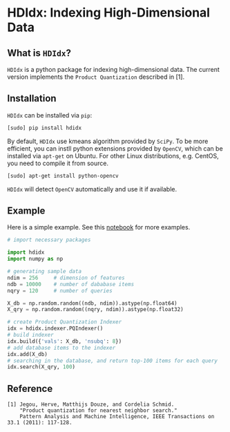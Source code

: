 # HDIdx: Indexing High-Dimensional Data

## What is `HDIdx`?

`HDIdx` is a python package for indexing high-dimensional data.
The current version implements the `Product Quantization` described in [1].

## Installation

`HDIdx` can be installed via `pip`:

```bash
[sudo] pip install hdidx
```

By default, `HDIdx` use kmeans algorithm provided by `SciPy`. To be more efficient, you can instll python extensions provided by `OpenCV`, which can be installed via `apt-get` on Ubuntu. For other Linux distributions, e.g. CentOS, you need to compile it from source.

```bash
[sudo] apt-get install python-opencv
```

`HDIdx` will detect `OpenCV` automatically and use it if available.

## Example

Here is a simple example. See this [notebook](http://nbviewer.ipython.org/gist/wanji/c08693f06ef744feef50) for more examples.

```python
# import necessary packages

import hdidx
import numpy as np

# generating sample data
ndim = 256     # dimension of features
ndb = 10000    # number of dababase items
nqry = 120     # number of queries

X_db = np.random.random((ndb, ndim)).astype(np.float64)
X_qry = np.random.random((nqry, ndim)).astype(np.float32)

# create Product Quantization Indexer
idx = hdidx.indexer.PQIndexer()
# build indexer
idx.build({'vals': X_db, 'nsubq': 8})
# add database items to the indexer
idx.add(X_db)
# searching in the database, and return top-100 items for each query
idx.search(X_qry, 100)
```

## Reference
```
[1] Jegou, Herve, Matthijs Douze, and Cordelia Schmid.
    "Product quantization for nearest neighbor search."
    Pattern Analysis and Machine Intelligence, IEEE Transactions on 33.1 (2011): 117-128.
```
